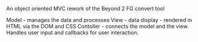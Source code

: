 An object oriented MVC rework of the Beyond 2 FG convert tool

Model - manages the data and processes
View - data display - rendered in HTML via the DOM and CSS
Contoller - connects the model and the view. Handles user input and callbacks for user interaction.


